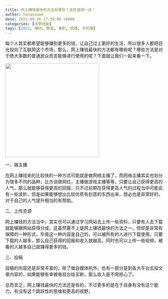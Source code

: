 ```yaml
---
title: 网上赚钱最快的方法有哪些？这些值得一试！
author: huhansome
date: 2021-09-26 17:38:00 +0800
categories: [流弊技能]
tags: [2021, 赚钱, 致富, 兼职, 网赚, 手机赚]
---
```



每个人其实都希望能够赚到更多的钱，让自己过上更好的生活，所以很多人都把目光投向了互联网这个市场，那么，网上赚钱最快的方法都有哪些呢？哪些方法是对于绝大多数的普通民众而言能够进行使用的呢？下面就让我们一起来看一下。

<img src="http://www.jinduoxia.com.cn/d/file/2020-01-28/320cb56fbf7cd2cdbb8adb5b3f3a7939.jpg" style="width: 300px; height: 300px;"/>

一、做主播

在网上赚钱来的比较快的一种方式可能就是做网络主播了，而网络主播其实也划分为很多不同的品种，比方说做网红，主播做游戏主播等等，只要让自己获得更高的人气，那么就能够获得更高的回报，只不过前期在获得更高人气的过程当中可能会有一些波折，但是如果能够想出比较优质有创意的东西出来，想必也是非常好的，对于自己的人气提升相当的有帮助。

二、上传资源

网上赚钱的方法当中，其实也可以通过学习网站去上传一些资料，只要有人去下载就能够跟网站获得分成，这虽然算不上是网上赚钱最快的方法之一，但却是非常有保障的一种形式，毕竟这一种内容是自己的，可以被所有的人进行下载使用，只要下载的人越多，那么自己获得的回报和收入就越高，同时也可以上传一些视频，被看的人越多自己就赚得更多的钱。

三、投稿

投稿的内容还是非常丰富的，除了做自媒体机外，也有一部分是到各大平台去投文章内容的，如果能够有幸被电视台给买断，那么收入是不用担心了。

总而言之，网上赚钱最快的方法还是有的，不过更多的是在于自身有没有这个能力，有没有这个跳跃性的思维和更高的视野。